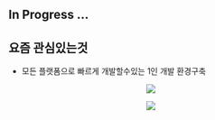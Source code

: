 ## In Progress ...

## 요즘 관심있는것

- 모든 플랫폼으로 빠르게 개발할수있는 1인 개발 환경구축

<p align="center">
  <a href="https://skillicons.dev">
    <img src="https://skillicons.dev/icons?i=react,swift,androidstudio,flutter" />
  </a>
</p>

<p align="center">
  <a href="https://skillicons.dev">
    <img src="https://skillicons.dev/icons?i=nestjs,postgres,prisma" />
  </a>
</p>